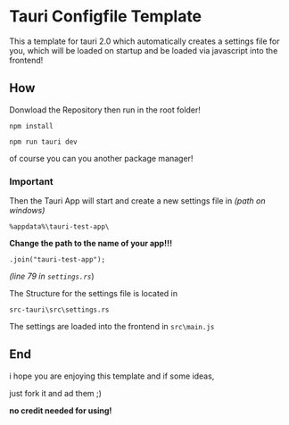 # Tauri Configfile Template

This a template for tauri 2.0 which automatically creates
a settings file for you, which will be loaded on startup
and be loaded via javascript into the frontend!

## How

Donwload the Repository then run in the root folder!

```
npm install
```

```
npm run tauri dev
```

of course you can you another package manager!

### Important

Then the Tauri App will start and create a new settings file in
*(path on windows)*

```
%appdata%\tauri-test-app\
```

**Change the path to the name of your app!!!**

```
.join("tauri-test-app");
```

*(line 79 in `settings.rs`*)

The Structure for the settings file is located in

```
src-tauri\src\settings.rs
```

The settings are loaded into the frontend in `src\main.js`


## End

i hope you are enjoying this template and if some ideas,

just fork it and ad them ;)

**no credit needed for using!**
